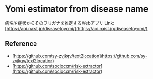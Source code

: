 # Yomi estimator from disease name

病名や症状からそのフリガナを推定するWebアプリ
Link: [https://aoi.naist.jp/diseasetoyomi/](https://aoi.naist.jp/diseasetoyomi/)

## Reference

- [https://github.com/sy-zvjkqv/text2location](https://github.com/sy-zvjkqv/text2location)
- [https://github.com/sociocom/risk-extractor](https://github.com/sociocom/risk-extractor)
